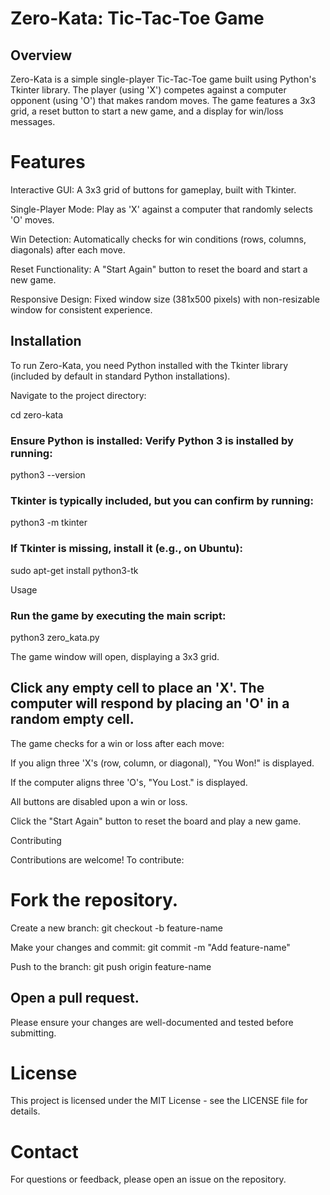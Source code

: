 # Zero-Kata: Tic-Tac-Toe Game

## Overview

Zero-Kata is a simple single-player Tic-Tac-Toe game built using Python's Tkinter library. The player (using 'X') competes against a computer opponent (using 'O') that makes random moves. The game features a 3x3 grid, a reset button to start a new game, and a display for win/loss messages.

# Features





Interactive GUI: A 3x3 grid of buttons for gameplay, built with Tkinter.



Single-Player Mode: Play as 'X' against a computer that randomly selects 'O' moves.



Win Detection: Automatically checks for win conditions (rows, columns, diagonals) after each move.



Reset Functionality: A "Start Again" button to reset the board and start a new game.



Responsive Design: Fixed window size (381x500 pixels) with non-resizable window for consistent experience.

## Installation

To run Zero-Kata, you need Python installed with the Tkinter library (included by default in standard Python installations).




Navigate to the project directory:

cd zero-kata



### Ensure Python is installed: Verify Python 3 is installed by running:

python3 --version

### Tkinter is typically included, but you can confirm by running:

python3 -m tkinter

### If Tkinter is missing, install it (e.g., on Ubuntu):

sudo apt-get install python3-tk

Usage





### Run the game by executing the main script:

python3 zero_kata.py



The game window will open, displaying a 3x3 grid.



## Click any empty cell to place an 'X'. The computer will respond by placing an 'O' in a random empty cell.



The game checks for a win or loss after each move:





If you align three 'X's (row, column, or diagonal), "You Won!" is displayed.



If the computer aligns three 'O's, "You Lost." is displayed.



All buttons are disabled upon a win or loss.



Click the "Start Again" button to reset the board and play a new game.

Contributing

Contributions are welcome! To contribute:





# Fork the repository.


Create a new branch: git checkout -b feature-name



Make your changes and commit: git commit -m "Add feature-name"



Push to the branch: git push origin feature-name



## Open a pull request.

Please ensure your changes are well-documented and tested before submitting.

# License

This project is licensed under the MIT License - see the LICENSE file for details.

# Contact

For questions or feedback, please open an issue on the repository.
